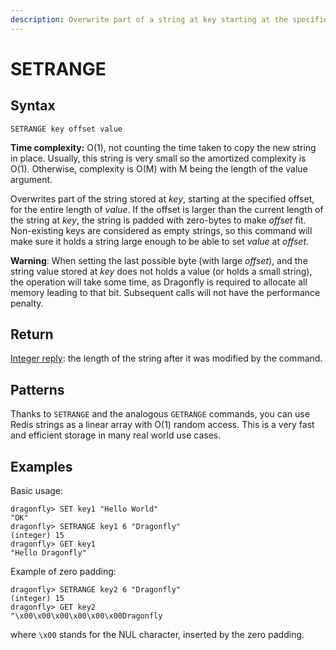 ```yaml
---
description: Overwrite part of a string at key starting at the specified offset
---
```


# SETRANGE

## Syntax

    SETRANGE key offset value

**Time complexity:** O(1), not counting the time taken to copy the new string in place. Usually, this string is very small so the amortized complexity is O(1). Otherwise, complexity is O(M) with M being the length of the value argument.

Overwrites part of the string stored at _key_, starting at the specified offset,
for the entire length of _value_.
If the offset is larger than the current length of the string at _key_, the
string is padded with zero-bytes to make _offset_ fit.
Non-existing keys are considered as empty strings, so this command will make
sure it holds a string large enough to be able to set _value_ at _offset_.

**Warning**: When setting the last possible byte (with large _offset_), and the string value stored at _key_ does not holds a value (or holds a small string), the operation will take some time, as Dragonfly is required to allocate all memory leading to that bit. Subsequent calls will not have the performance penalty.

## Return

[Integer reply](https://redis.io/docs/reference/protocol-spec#resp-integers): the length of the string after it was modified by the command.

## Patterns

Thanks to `SETRANGE` and the analogous `GETRANGE` commands, you can use Redis
strings as a linear array with O(1) random access.
This is a very fast and efficient storage in many real world use cases.


## Examples

Basic usage:

```shell
dragonfly> SET key1 "Hello World"
"OK"
dragonfly> SETRANGE key1 6 "Dragonfly"
(integer) 15
dragonfly> GET key1
"Hello Dragonfly"
```

Example of zero padding:

```shell
dragonfly> SETRANGE key2 6 "Dragonfly"
(integer) 15
dragonfly> GET key2
"\x00\x00\x00\x00\x00\x00Dragonfly
```

where `\x00`  stands for the NUL character, inserted by the zero padding.
